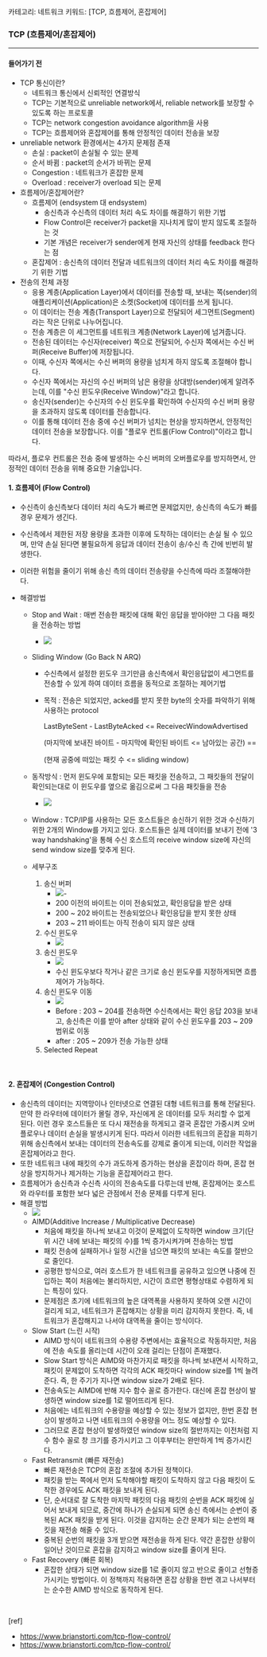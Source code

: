 카테고리: 네트워크
키워드: [TCP, 흐름제어, 혼잡제어]



### TCP (흐름제어/혼잡제어)

---

#### 들어가기 전

- TCP 통신이란?
  - 네트워크 통신에서 신뢰적인 연결방식
  - TCP는 기본적으로 unreliable network에서, reliable network를 보장할 수 있도록 하는 프로토콜
  - TCP는 network congestion avoidance algorithm을 사용
  - TCP는 흐름제어와 혼잡제어를 통해 안정적인 데이터 전송을 보장
- unreliable network 환경에서는 4가지 문제점 존재
  - 손실 : packet이 손실될 수 있는 문제
  - 순서 바뀜 : packet의 순서가 바뀌는 문제
  - Congestion : 네트워크가 혼잡한 문제
  - Overload : receiver가 overload 되는 문제
- 흐름제어/혼잡제어란?
  - 흐름제어 (endsystem 대 endsystem)
    - 송신측과 수신측의 데이터 처리 속도 차이를 해결하기 위한 기법
    - Flow Control은 receiver가 packet을 지나치게 많이 받지 않도록 조절하는 것
    - 기본 개념은 receiver가 sender에게 현재 자신의 상태를 feedback 한다는 점
  - 혼잡제어 : 송신측의 데이터 전달과 네트워크의 데이터 처리 속도 차이를 해결하기 위한 기법
- 전송의 전체 과정
  - 응용 계층(Application Layer)에서 데이터를 전송할 때, 보내는 쪽(sender)의 애플리케이션(Application)은 소켓(Socket)에 데이터를 쓰게 됩니다. 
  - 이 데이터는 전송 계층(Transport Layer)으로 전달되어 세그먼트(Segment)라는 작은 단위로 나누어집니다. 
  - 전송 계층은 이 세그먼트를 네트워크 계층(Network Layer)에 넘겨줍니다.
  - 전송된 데이터는 수신자(receiver) 쪽으로 전달되어, 수신자 쪽에서는 수신 버퍼(Receive Buffer)에 저장됩니다. 
  - 이때, 수신자 쪽에서는 수신 버퍼의 용량을 넘치게 하지 않도록 조절해야 합니다. 
  - 수신자 쪽에서는 자신의 수신 버퍼의 남은 용량을 상대방(sender)에게 알려주는데, 이를 "수신 윈도우(Receive Window)"라고 합니다.
  - 송신자(sender)는 수신자의 수신 윈도우를 확인하여 수신자의 수신 버퍼 용량을 초과하지 않도록 데이터를 전송합니다. 
  - 이를 통해 데이터 전송 중에 수신 버퍼가 넘치는 현상을 방지하면서, 안정적인 데이터 전송을 보장합니다. 이를 "플로우 컨트롤(Flow Control)"이라고 합니다.

따라서, 플로우 컨트롤은 전송 중에 발생하는 수신 버퍼의 오버플로우를 방지하면서, 안정적인 데이터 전송을 위해 중요한 기술입니다.

#### 1. 흐름제어 (Flow Control)

- 수신측이 송신측보다 데이터 처리 속도가 빠르면 문제없지만, 송신측의 속도가 빠를 경우 문제가 생긴다.

- 수신측에서 제한된 저장 용량을 초과한 이후에 도착하는 데이터는 손실 될 수 있으며, 만약 손실 된다면 불필요하게 응답과 데이터 전송이 송/수신 측 간에 빈번히 발생한다.

- 이러한 위험을 줄이기 위해 송신 측의 데이터 전송량을 수신측에 따라 조절해야한다.

- 해결방법

  - Stop and Wait : 매번 전송한 패킷에 대해 확인 응답을 받아야만 그 다음 패킷을 전송하는 방법

    - <img src='https://t1.daumcdn.net/cfile/tistory/263B7D4E5715ECEB32'>

  - Sliding Window (Go Back N ARQ) 

    - 수신측에서 설정한 윈도우 크기만큼 송신측에서 확인응답없이 세그먼트를 전송할 수 있게 하여 데이터 흐름을 동적으로 조절하는 제어기법

    - 목적 : 전송은 되었지만, acked를 받지 못한 byte의 숫자를 파악하기 위해 사용하는 protocol

      LastByteSent - LastByteAcked <= ReceivecWindowAdvertised

      (마지막에 보내진 바이트 - 마지막에 확인된 바이트 <= 남아있는 공간) ==

      (현재 공중에 떠있는 패킷 수 <= sliding window)

  - 동작방식 : 먼저 윈도우에 포함되는 모든 패킷을 전송하고, 그 패킷들의 전달이 확인되는대로 이 윈도우를 옆으로 옮김으로써 그 다음 패킷들을 전송

    - <img src='https://t1.daumcdn.net/cfile/tistory/253F7E485715ED5F27'>

  - Window : TCP/IP를 사용하는 모든 호스트들은 송신하기 위한 것과 수신하기 위한 2개의 Window를 가지고 있다. 호스트들은 실제 데이터를 보내기 전에 '3 way handshaking'을 통해 수신 호스트의 receive window size에 자신의 send window size를 맞추게 된다.

  - 세부구조

    1. 송신 버퍼
       - <img src='https://t1.daumcdn.net/cfile/tistory/22532F485715EDF218'>- 
       - 200 이전의 바이트는 이미 전송되었고, 확인응답을 받은 상태
       - 200 ~ 202 바이트는 전송되었으나 확인응답을 받지 못한 상태
       - 203 ~ 211 바이트는 아직 전송이 되지 않은 상태
    2. 수신 윈도우
       - <img src='https://t1.daumcdn.net/cfile/tistory/25403A485715EE362B'>
    3. 송신 윈도우
       - <img src='https://t1.daumcdn.net/cfile/tistory/2520244B5715EE6A14'>
       - 수신 윈도우보다 작거나 같은 크기로 송신 윈도우를 지정하게되면 흐름제어가 가능하다.
    4. 송신 윈도우 이동
       - <img src='https://t1.daumcdn.net/cfile/tistory/227DC8505715EEBA0A'>
       -  Before : 203 ~ 204를 전송하면 수신측에서는 확인 응답 203을 보내고, 송신측은 이를 받아 after 상태와 같이 수신 윈도우를 203 ~ 209 범위로 이동
       - after : 205 ~ 209가 전송 가능한 상태
    5. Selected Repeat

<br>

#### 2. 혼잡제어 (Congestion Control)

- 송신측의 데이터는 지역망이나 인터넷으로 연결된 대형 네트워크를 통해 전달된다. 만약 한 라우터에 데이터가 몰릴 경우, 자신에게 온 데이터를 모두 처리할 수 없게 된다. 이런 경우 호스트들은 또 다시 재전송을 하게되고 결국 혼잡만 가중시켜 오버플로우나 데이터 손실을 발생시키게 된다. 따라서 이러한 네트워크의 혼잡을 피하기 위해 송신측에서 보내는 데이터의 전송속도를 강제로 줄이게 되는데, 이러한 작업을 혼잡제어라고 한다.
- 또한 네트워크 내에 패킷의 수가 과도하게 증가하는 현상을 혼잡이라 하며, 혼잡 현상을 방지하거나 제거하는 기능을 혼잡제어라고 한다.
- 흐름제어가 송신측과 수신측 사이의 전송속도를 다루는데 반해, 혼잡제어는 호스트와 라우터를 포함한 보다 넓은 관점에서 전송 문제를 다루게 된다.
- 해결 방법
  - <img src='https://t1.daumcdn.net/cfile/tistory/256E39425715F10103'>
  - AIMD(Additive Increase / Multiplicative Decrease)
    - 처음에 패킷을 하나씩 보내고 이것이 문제없이 도착하면 window 크기(단위 시간 내에 보내는 패킷의 수)를 1씩 증가시켜가며 전송하는 방법
    - 패킷 전송에 실패하거나 일정 시간을 넘으면 패킷의 보내는 속도를 절반으로 줄인다.
    - 공평한 방식으로, 여러 호스트가 한 네트워크를 공유하고 있으면 나중에 진입하는 쪽이 처음에는 불리하지만, 시간이 흐르면 평형상태로 수렴하게 되는 특징이 있다.
    - 문제점은 초기에 네트워크의 높은 대역폭을 사용하지 못하여 오랜 시간이 걸리게 되고, 네트워크가 혼잡해지는 상황을 미리 감지하지 못한다. 즉, 네트워크가 혼잡해지고 나서야 대역폭을 줄이는 방식이다.
  - Slow Start (느린 시작)
    - AIMD 방식이 네트워크의 수용량 주변에서는 효율적으로 작동하지만, 처음에 전송 속도를 올리는데 시간이 오래 걸리는 단점이 존재했다.
    - Slow Start 방식은 AIMD와 마찬가지로 패킷을 하나씩 보내면서 시작하고, 패킷이 문제없이 도착하면 각각의 ACK 패킷마다 window size를 1씩 늘려준다. 즉, 한 주기가 지나면 window size가 2배로 된다. 
    - 전송속도는 AIMD에 반해 지수 함수 꼴로 증가한다. 대신에 혼잡 현상이 발생하면 window size를 1로 떨어뜨리게 된다.
    - 처음에는 네트워크의 수용량을 예상할 수 있는 정보가 없지만, 한번 혼잡 현상이 발생하고 나면 네트워크의 수용량을 어느 정도 예상할 수 있다. 
    - 그러므로 혼잡 현상이 발생하였던 window size의 절반까지는 이전처럼 지수 함수 꼴로 창 크기를 증가시키고 그 이후부터는 완만하게 1씩 증가시킨다.
  - Fast Retransmit (빠른 재전송)
    - 빠른 재전송은 TCP의 혼잡 조절에 추가된 정책이다. 
    - 패킷을 받는 쪽에서 먼저 도착해야할 패킷이 도착하지 않고 다음 패킷이 도착한 경우에도 ACK 패킷을 보내게 된다. 
    - 단, 순서대로 잘 도착한 마지막 패킷의 다음 패킷의 순번을 ACK 패킷에 실어서 보내게 되므로, 중간에 하나가 손실되게 되면 송신 측에서는 순번이 중복된 ACK 패킷을 받게 된다. 이것을 감지하는 순간 문제가 되는 순번의 패킷을 재전송 해줄 수 있다.
    - 중복된 순번의 패킷을 3개 받으면 재전송을 하게 된다. 약간 혼잡한 상황이 일어난 것이므로 혼잡을 감지하고 window size를 줄이게 된다.
  - Fast Recovery (빠른 회복)
    - 혼잡한 상태가 되면 window size를 1로 줄이지 않고 반으로 줄이고 선형증가시키는 방법이다. 이 정책까지 적용하면 혼잡 상황을 한번 겪고 나서부터는 순수한 AIMD 방식으로 동작하게 된다.

<br>

[ref]<br>

- <https://www.brianstorti.com/tcp-flow-control/>
- <https://www.brianstorti.com/tcp-flow-control/>

